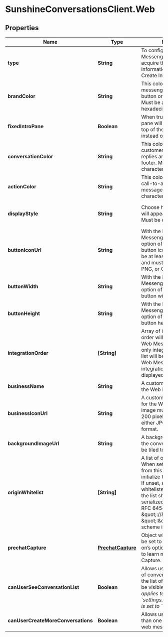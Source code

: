 # SunshineConversationsClient.Web

## Properties

Name | Type | Description | Notes
------------ | ------------- | ------------- | -------------
**type** | **String** | To configure a Web Messenger integration, acquire the required information and call the Create Integration endpoint.  | [optional] [default to &#39;web&#39;]
**brandColor** | **String** | This color will be used in the messenger header and the button or tab in idle state. Must be a 3 or 6-character hexadecimal color.  | [optional] [default to &#39;65758e&#39;]
**fixedIntroPane** | **Boolean** | When true, the introduction pane will be pinned at the top of the conversation instead of scrolling with it.  | [optional] [default to false]
**conversationColor** | **String** | This color will be used for customer messages, quick replies and actions in the footer. Must be a 3 or 6-character hexadecimal color.  | [optional] [default to &#39;0099ff&#39;]
**actionColor** | **String** | This color will be used for call-to-actions inside your messages. Must be a 3 or 6-character hexadecimal color.  | [optional] [default to &#39;0099ff&#39;]
**displayStyle** | **String** | Choose how the messenger will appear on your website. Must be either button or tab.  | [optional] [default to &#39;button&#39;]
**buttonIconUrl** | **String** | With the button style Web Messenger, you have the option of selecting your own button icon. The image must be at least 200 x 200 pixels and must be in either JPG, PNG, or GIF format.  | [optional] 
**buttonWidth** | **String** | With the button style Web Messenger, you have the option of specifying the button width.  | [optional] [default to &#39;58&#39;]
**buttonHeight** | **String** | With the button style Web Messenger, you have the option of specifying the button height.  | [optional] [default to &#39;58&#39;]
**integrationOrder** | **[String]** | Array of integration IDs, order will be reflected in the Web Messenger. When set, only integrations from this list will be displayed in the Web Messenger. If unset, all integrations will be displayed.  | [optional] 
**businessName** | **String** | A custom business name for the Web Messenger. | [optional] 
**businessIconUrl** | **String** | A custom business icon url for the Web Messenger. The image must be at least 200 x 200 pixels and must be in either JPG, PNG, or GIF format.  | [optional] 
**backgroundImageUrl** | **String** | A background image url for the conversation. Image will be tiled to fit the window.  | [optional] 
**originWhitelist** | **[String]** | A list of origins to whitelist. When set, only the origins from this list will be able to initialize the Web Messenger. If unset, all origins are whitelisted. The elements in the list should follow the serialized-origin format from RFC 6454: scheme \&quot;://\&quot; host [ \&quot;:\&quot; port ], where scheme is http or https.  | [optional] 
**prechatCapture** | [**PrechatCapture**](PrechatCapture.md) | Object whose properties can be set to specify the add-on’s options. See the [guide](https://docs.smooch.io/guide/web-messenger/#prechat-capture) to learn more about Prechat Capture.  | [optional] 
**canUserSeeConversationList** | **Boolean** | Allows users to view their list of conversations. By default, the list of conversations will be visible. *This setting only applies to apps where &#x60;settings.multiConvoEnabled&#x60; is set to &#x60;true&#x60;*.  | [optional] 
**canUserCreateMoreConversations** | **Boolean** | Allows users to create more than one conversation on the web messenger integration.  | [optional] 


